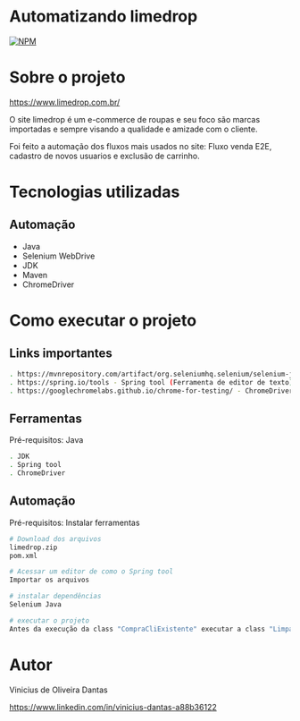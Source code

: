 # Automatizando limedrop
[![NPM](https://img.shields.io/npm/l/react)](https://github.com/ViniciusODantas/teste-datum-web-limedrop/blob/main/LICENSE)

# Sobre o projeto

https://www.limedrop.com.br/

O site limedrop é um e-commerce de roupas e seu foco são marcas importadas e sempre visando a qualidade e amizade com o cliente.

Foi feito a automação dos fluxos mais usados no site: Fluxo venda E2E, cadastro de novos usuarios e exclusão de carrinho.

# Tecnologias utilizadas
## Automação
- Java
- Selenium WebDrive
- JDK
- Maven
- ChromeDriver

# Como executar o projeto

## Links importantes

```bash
. https://mvnrepository.com/artifact/org.seleniumhq.selenium/selenium-java - Repositorio mvn
. https://spring.io/tools - Spring tool (Ferramenta de editor de texto)
. https://googlechromelabs.github.io/chrome-for-testing/ - ChromeDriver

```

## Ferramentas
Pré-requisitos: Java

```bash
. JDK
. Spring tool
. ChromeDriver

```

## Automação
Pré-requisitos: Instalar ferramentas

```bash
# Download dos arquivos
limedrop.zip
pom.xml

# Acessar um editor de como o Spring tool
Importar os arquivos

# instalar dependências
Selenium Java

# executar o projeto
Antes da execução da class "CompraCliExistente" executar a class "LimparCarrinho" para excluir o carrinho
```

# Autor

Vinicius de Oliveira Dantas

https://www.linkedin.com/in/vinicius-dantas-a88b36122
